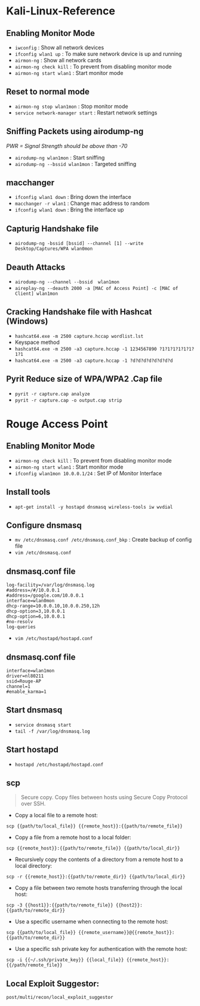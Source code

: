 # Kali-Linux-Reference

## Enabling Monitor Mode

* `iwconfig` : Show all network devices 
* `ifconfig wlan1 up` : To make sure network device is up and running 
* `airmon-ng` : Show all network cards 
* `airmon-ng check kill` : To prevent from disabling monitor mode 
* `airmon-ng start wlan1` : Start monitor mode 

## Reset to normal mode

* `airmon-ng stop wlan1mon` : Stop monitor mode
* `service network-manager start` : Restart network settings

## Sniffing Packets using airodump-ng

*PWR = Signal Strength should be above than -70*
* `airodump-ng wlan1mon` : Start sniffing
* `airodump-ng --bssid wlan1mon` :  Targeted sniffing


## macchanger

* `ifconfig wlan1 down` : Bring down the interface
* `macchanger -r wlan1` : Change mac address to random
* `ifconfig wlan1 down` : Bring the interface up


## Capturig Handshake file
* `airodump-ng -bssid [bssid] --channel [1] --write Desktop/Captures/WPA wlan0mon`

## Deauth Attacks

* `airodump-ng --channel --bssid  wlan1mon`
* `aireplay-ng --deauth 2000 -a [MAC of Access Point] -c [MAC of  Client] wlan1mon`

## Cracking Handshake file with Hashcat (Windows)
* `hashcat64.exe -m 2500 capture.hccap wordlist.lst`
* Keyspace method
* `hashcat64.exe -m 2500 -a3 capture.hccap -1 1234567890 ?1?1?1?1?1?1?1?1`
* `hashcat64.exe -m 2500 -a3 capture.hccap -1 ?d?d?d?d?d?d?d?d`

## Pyrit Reduce size of WPA/WPA2 .Cap file
* `pyrit -r capture.cap analyze`
* `pyrit -r capture.cap -o output.cap strip`


# Rouge Access Point

## Enabling Monitor Mode

* `airmon-ng check kill` : To prevent from disabling monitor mode 
* `airmon-ng start wlan1` : Start monitor mode 
* `ifconfig wlan1mon 10.0.0.1/24` : Set IP of Monitor Interface

## Install tools

* `apt-get install -y hostapd dnsmasq wireless-tools iw wvdial`

## Configure dnsmasq

* `mv /etc/dnsmasq.conf /etc/dnsmasq.conf_bkp` : Create backup of config file
* `vim /etc/dnsmasq.conf`

## dnsmasq.conf file
```
log-facility=/var/log/dnsmasq.log
#address=/#/10.0.0.1
#address=/google.com/10.0.0.1
interface=wlan0mon
dhcp-range=10.0.0.10,10.0.0.250,12h
dhcp-option=3,10.0.0.1
dhcp-option=6,10.0.0.1
#no-resolv
log-queries
```

* `vim /etc/hostapd/hostapd.conf`

## dnsmasq.conf file
```
interface=wlan1mon
driver=nl80211
ssid=Rouge-AP
channel=1
#enable_karma=1
```

## Start dnsmasq 

* `service dnsmasq start`
* `tail -f /var/log/dnsmasq.log`

## Start hostapd 

* `hostapd /etc/hostapd/hostapd.conf`

## scp

> Secure copy.
> Copy files between hosts using Secure Copy Protocol over SSH.

- Copy a local file to a remote host:

`scp {{path/to/local_file}} {{remote_host}}:{{path/to/remote_file}}`

- Copy a file from a remote host to a local folder:

`scp {{remote_host}}:{{path/to/remote_file}} {{path/to/local_dir}}`

- Recursively copy the contents of a directory from a remote host to a local directory:

`scp -r {{remote_host}}:{{path/to/remote_dir}} {{path/to/local_dir}}`

- Copy a file between two remote hosts transferring through the local host:

`scp -3 {{host1}}:{{path/to/remote_file}} {{host2}}:{{path/to/remote_dir}}`

- Use a specific username when connecting to the remote host:

`scp {{path/to/local_file}} {{remote_username}}@{{remote_host}}:{{path/to/remote_dir}}`

- Use a specific ssh private key for authentication with the remote host:

`scp -i {{~/.ssh/private_key}} {{local_file}} {{remote_host}}:{{/path/remote_file}}`

## Local Exploit Suggestor:
`post/multi/recon/local_exploit_suggestor`
